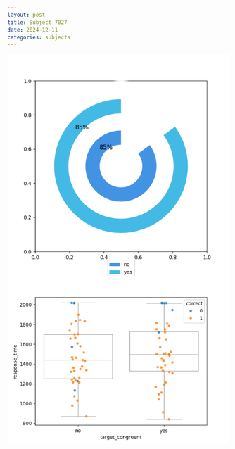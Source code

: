 ```yaml
---
layout: post
title: Subject 7027
date: 2024-12-11
categories: subjects
---
```


![](data/7027/run-1/7027_accuracy_target_congruence.png)
![](data/7027/run-1/7027_rt_congruence.png)
